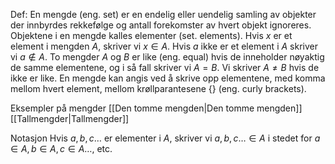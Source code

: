 Def:
En mengde (eng. set) er en endelig eller uendelig samling av objekter der innbyrdes rekkefølge og antall forekomster av hvert objekt ignoreres. Objektene i en mengde kalles elementer (set. elements). Hvis $x$ er et element i mengden $A$, skriver vi $x\in A$. Hvis $a$ ikke er et element i $A$ skriver vi $a \notin A$. To mengder $A$ og $B$ er like (eng. equal) hvis de inneholder nøyaktig de samme elementene, og i så fall skriver vi $A=B$. Vi skriver $A\neq B$ hvis de ikke er like. En mengde kan angis ved å skrive opp elementene, med komma mellom hvert element, mellom krøllparantesene $\{\}$ (eng. curly brackets).

Eksempler på mengder
[[Den tomme mengden|Den tomme mengden]]
[[Tallmengder|Tallmengder]]

Notasjon
Hvis $a,b,c\ldots$ er elementer i $A$, skriver vi $a,b,c\ldots\in A$ i stedet for $a\in A,b\in A,c\in A\ldots,$ etc.

